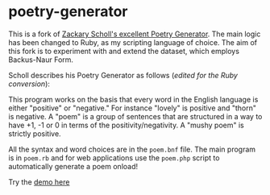 poetry-generator
================

This is a fork of [Zackary Scholl's excellent Poetry Generator](https://github.com/schollz/poetry-generator). The main logic has been changed to Ruby, as my scripting language of choice. The aim of this fork is to experiment with and extend the dataset, which employs Backus-Naur Form.

Scholl describes his Poetry Generator as follows (*edited for the Ruby conversion*):

This program works on the basis that every word in the English language is either "positive" or "negative." For instance "lovely" is positive and "thorn" is negative. A "poem" is a group of sentences that are structured in a way to have +1, -1 or 0 in terms of the positivity/negativity.  A "mushy poem" is strictly positive.

All the syntax and word choices are in the ```poem.bnf``` file. The main program is in ```poem.rb``` and for web applications use the ```poem.php``` script to automatically generate a poem onload!

Try the [demo here](http://www.zackaryscholl.com/programming/poetry-generator/poem.php)
